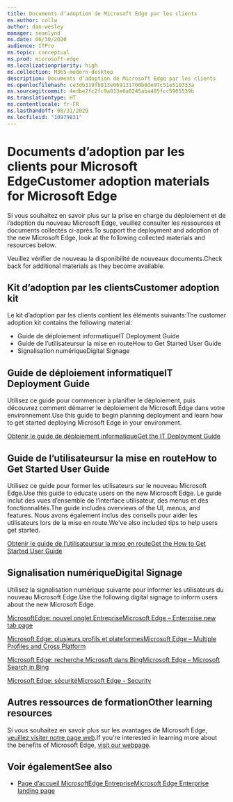 ```yaml
---
title: Documents d’adoption de Microsoft Edge par les clients
ms.author: collw
author: dan-wesley
manager: seanlynd
ms.date: 06/30/2020
audience: ITPro
ms.topic: conceptual
ms.prod: microsoft-edge
ms.localizationpriority: high
ms.collection: M365-modern-desktop
description: Documents d’adoption de Microsoft Edge par les clients
ms.openlocfilehash: ce3db319fb813e069131700b8de97c51e510333a
ms.sourcegitcommit: 4edbe2fc2fc9a013e6a0245aba485fcc5905539b
ms.translationtype: HT
ms.contentlocale: fr-FR
ms.lasthandoff: 08/31/2020
ms.locfileid: "10979831"
---
```

# <span data-ttu-id="bfd55-103">Documents d’adoption par les clients pour Microsoft Edge</span><span class="sxs-lookup"><span data-stu-id="bfd55-103">Customer adoption materials for Microsoft Edge</span></span>

<span data-ttu-id="bfd55-104">Si vous souhaitez en savoir plus sur la prise en charge du déploiement et de l’adoption du nouveau Microsoft Edge, veuillez consulter les ressources et documents collectés ci-après.</span><span class="sxs-lookup"><span data-stu-id="bfd55-104">To support the deployment and adoption of the new Microsoft Edge, look at the following collected materials and resources below.</span></span>

<span data-ttu-id="bfd55-105">Veuillez vérifier de nouveau la disponibilité de nouveaux documents.</span><span class="sxs-lookup"><span data-stu-id="bfd55-105">Check back for additional materials as they become available.</span></span>

## <span data-ttu-id="bfd55-106">Kit d’adoption par les clients</span><span class="sxs-lookup"><span data-stu-id="bfd55-106">Customer adoption kit</span></span>

<span data-ttu-id="bfd55-107">Le kit d’adoption par les clients contient les éléments suivants:</span><span class="sxs-lookup"><span data-stu-id="bfd55-107">The customer adoption kit contains the following material:</span></span>

- <span data-ttu-id="bfd55-108">Guide de déploiement informatique</span><span class="sxs-lookup"><span data-stu-id="bfd55-108">IT Deployment Guide</span></span>
- <span data-ttu-id="bfd55-109">Guide de l’utilisateursur la mise en route</span><span class="sxs-lookup"><span data-stu-id="bfd55-109">How to Get Started User Guide</span></span>
- <span data-ttu-id="bfd55-110">Signalisation numérique</span><span class="sxs-lookup"><span data-stu-id="bfd55-110">Digital Signage</span></span>

## <span data-ttu-id="bfd55-111">Guide de déploiement informatique</span><span class="sxs-lookup"><span data-stu-id="bfd55-111">IT Deployment Guide</span></span>

<span data-ttu-id="bfd55-112">Utilisez ce guide pour commencer à planifier le déploiement, puis découvrez comment démarrer le déploiement de Microsoft Edge dans votre environnement.</span><span class="sxs-lookup"><span data-stu-id="bfd55-112">Use this guide to begin planning deployment and learn how to get started deploying Microsoft Edge in your environment.</span></span>

[<span data-ttu-id="bfd55-113">Obtenir le guide de déploiement informatique</span><span class="sxs-lookup"><span data-stu-id="bfd55-113">Get the IT Deployment Guide</span></span>](media/customer-adoption-not-md/commercial-deployment-guide-microsoft-edge.pdf)

## <span data-ttu-id="bfd55-114">Guide de l’utilisateursur la mise en route</span><span class="sxs-lookup"><span data-stu-id="bfd55-114">How to Get Started User Guide</span></span>

<span data-ttu-id="bfd55-115">Utilisez ce guide pour former les utilisateurs sur le nouveau Microsoft Edge.</span><span class="sxs-lookup"><span data-stu-id="bfd55-115">Use this guide to educate users on the new Microsoft Edge.</span></span> <span data-ttu-id="bfd55-116">Le guide inclut des vues d’ensemble de l’interface utilisateur, des menus et des fonctionnalités.</span><span class="sxs-lookup"><span data-stu-id="bfd55-116">The guide includes overviews of the UI, menus, and features.</span></span> <span data-ttu-id="bfd55-117">Nous avons également inclus des conseils pour aider les utilisateurs lors de la mise en route.</span><span class="sxs-lookup"><span data-stu-id="bfd55-117">We've also included tips to help users get started.</span></span>

[<span data-ttu-id="bfd55-118">Obtenir le guide de l’utilisateursur la mise en route</span><span class="sxs-lookup"><span data-stu-id="bfd55-118">Get the How to Get Started User Guide</span></span>](media/customer-adoption-not-md/microsoft-edge-how-to-get-started-user-guide.pdf)

## <span data-ttu-id="bfd55-119">Signalisation numérique</span><span class="sxs-lookup"><span data-stu-id="bfd55-119">Digital Signage</span></span>

<span data-ttu-id="bfd55-120">Utilisez la signalisation numérique suivante pour informer les utilisateurs du nouveau Microsoft Edge.</span><span class="sxs-lookup"><span data-stu-id="bfd55-120">Use the following digital signage to inform users about the new Microsoft Edge.</span></span>

[<span data-ttu-id="bfd55-121">MicrosoftEdge: nouvel onglet Entreprise</span><span class="sxs-lookup"><span data-stu-id="bfd55-121">Microsoft Edge – Enterprise new tab page</span></span>](media/customer-adoption-not-md/microsoft-edge-digital-signage-enterprise-new-tab-page.pdf)

[<span data-ttu-id="bfd55-122">Microsoft Edge: plusieurs profils et plateformes</span><span class="sxs-lookup"><span data-stu-id="bfd55-122">Microsoft Edge – Multiple Profiles and Cross Platform</span></span>](https://officedocs-cdn.azureedge.net/microsoft-edge-digital-signage-multiple-profiles-and-cross-platform.pdf)

[<span data-ttu-id="bfd55-123">Microsoft Edge: recherche Microsoft dans Bing</span><span class="sxs-lookup"><span data-stu-id="bfd55-123">Microsoft Edge – Microsoft Search in Bing</span></span>](https://officedocs-cdn.azureedge.net/microsoft-edge-digital-signage-microsoft-search-in-bing.pdf)

[<span data-ttu-id="bfd55-124">Microsoft Edge: sécurité</span><span class="sxs-lookup"><span data-stu-id="bfd55-124">Microsoft Edge - Security</span></span>](media/customer-adoption-not-md/microsoft-edge-digital-signage-security.pdf)

## <span data-ttu-id="bfd55-125">Autres ressources de formation</span><span class="sxs-lookup"><span data-stu-id="bfd55-125">Other learning resources</span></span>

<span data-ttu-id="bfd55-126">Si vous souhaitez en savoir plus sur les avantages de Microsoft Edge, [veuillez visiter notre page web](https://www.microsoft.com/edge/business).</span><span class="sxs-lookup"><span data-stu-id="bfd55-126">If you're interested in learning more about the benefits of Microsoft Edge, [visit our webpage](https://www.microsoft.com/edge/business).</span></span>

## <span data-ttu-id="bfd55-127">Voir également</span><span class="sxs-lookup"><span data-stu-id="bfd55-127">See also</span></span>

- [<span data-ttu-id="bfd55-128">Page d’accueil MicrosoftEdge Entreprise</span><span class="sxs-lookup"><span data-stu-id="bfd55-128">Microsoft Edge Enterprise landing page</span></span>](https://aka.ms/EdgeEnterprise)
